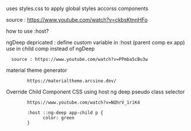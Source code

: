 uses styles.css to apply global styles accorss components  

source : https://www.youtube.com/watch?v=ckbsKtnnHFo

how to use :host?   

ngDeep depricated : define custom variable in :host (parent comp ex app) use in child comp instead of ngDeep  
      
      source : https://www.youtube.com/watch?v=PPmba5cBu3w

material theme generator

            https://materialtheme.arcsine.dev/

Override Child Component CSS using host ng deep pseudo class selector

            https://www.youtube.com/watch?v=NQhrV_1riK4

            :host ::ng-deep app-child p {
                  color: green
            }
